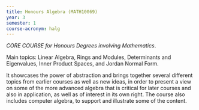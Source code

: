 ```yaml
---
title: Honours Algebra (MATH10069)
year: 3
semester: 1
course-acronym: halg
---
```


*CORE COURSE for Honours Degrees involving Mathematics*.

Main topics: Linear Algebra, Rings and Modules, Determinants and Eigenvalues, Inner Product Spaces, and Jordan Normal Form.

It showcases the power of abstraction and brings together several different topics from earlier courses as well as new ideas, in order to present a view on some of the more advanced algebra that is critical for later courses and also in application, as well as of interest in its own right. The course also includes computer algebra, to support and illustrate some of the content.